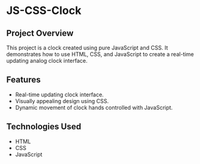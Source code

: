 # JS-CSS-Clock

## Project Overview
This project is a clock created using pure JavaScript and CSS. It demonstrates how to use HTML, CSS, and JavaScript to create a real-time updating analog clock interface.

## Features
- Real-time updating clock interface.
- Visually appealing design using CSS.
- Dynamic movement of clock hands controlled with JavaScript.

## Technologies Used
- HTML
- CSS
- JavaScript
